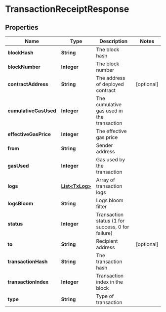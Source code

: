 

# TransactionReceiptResponse


## Properties

| Name | Type | Description | Notes |
|------------ | ------------- | ------------- | -------------|
|**blockHash** | **String** | The block hash |  |
|**blockNumber** | **Integer** | The block number |  |
|**contractAddress** | **String** | The address of deployed contract |  [optional] |
|**cumulativeGasUsed** | **Integer** | The cumulative gas used in the transaction |  |
|**effectiveGasPrice** | **Integer** | The effective gas price |  |
|**from** | **String** | Sender address |  |
|**gasUsed** | **Integer** | Gas used by the transaction |  |
|**logs** | [**List&lt;TxLog&gt;**](TxLog.md) | Array of transaction logs |  |
|**logsBloom** | **String** | Logs bloom filter |  |
|**status** | **Integer** | Transaction status (1 for success, 0 for failure) |  |
|**to** | **String** | Recipient address |  [optional] |
|**transactionHash** | **String** | The transaction hash |  |
|**transactionIndex** | **Integer** | Transaction index in the block |  |
|**type** | **String** | Type of transaction |  |



